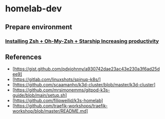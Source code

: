 # homelab-dev

## Prepare environment 

### [Installing Zsh + Oh-My-Zsh + Starship Increasing productivity](https://guinuxbr.com/en/posts/zsh+oh-my-zsh+starship/)

## References

- [https://gist.github.com/pdxjohnny/a930742dae23ac43e230a3f6ad25dee9]
- [https://gitlab.com/linuxshots/spinup-k8s/]
- [https://github.com/scaamanho/k3d-cluster/blob/master/k3d-cluster]
- [https://github.com/mrsimonemms/gitpod-k3s-guide/blob/main/setup.sh]
- [https://github.com/filipweilid/k3s-homelab]
- [https://github.com/traefik-workshops/traefik-workshop/blob/master/README.md]